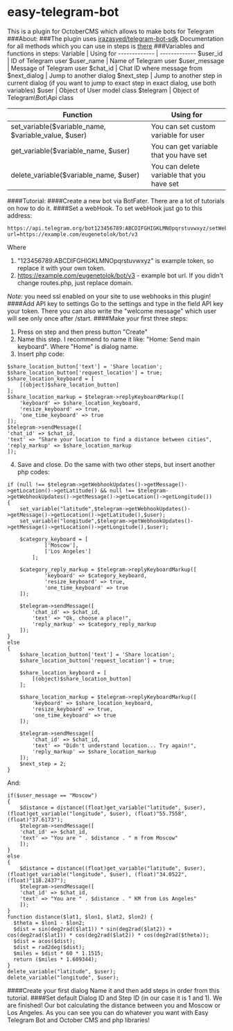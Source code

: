 # easy-telegram-bot
This is a plugin for OctoberCMS which allows to make bots for Telegram
###About: 
###The plugin uses [irazasyed/telegram-bot-sdk](https://github.com/irazasyed/telegram-bot-sdk)
Documentation for all methods which you can use in steps is  [there](https://telegram-bot-sdk.readme.io/docs)
###Variables and functions in steps:
Variable  | Using for
------------- | -------------
$user_id  | ID of Telegram user
$user_name  | Name of Telegram user
$user_message  | Message of Telegram user
$chat_id  | Chat ID where message from
$next_dialog  | Jump to another dialog
$next_step  | Jump to another step in current dialog (if you want to jump to exact step in exact dialog, use both variables)
$user  | Object of User model class
$telegram  | Object of Telegram\Bot\Api class

Function  | Using for
------------- | -------------
set_variable($variable_name, $variable_value, $user)  | You can set custom variable for user
get_variable($variable_name, $user)  | You can get variable that you have set
delete_variable($variable_name, $user)  | You can delete variable that you have set
####Tutorial: 
####Create a new bot via BotFater. 
There are a lot of tutorials on how to do it.
####Set a webHook.
To set webHook just go to this address:
~~~~
https://api.telegram.org/bot123456789:ABCDIFGHIGKLMNOpqrstuvwxyz/setWebhook?url=https://example.com/eugenetolok/bot/v3
~~~~
Where 
1. "123456789:ABCDIFGHIGKLMNOpqrstuvwxyz" is example token, so replace it with your own token.
2. https://example.com/eugenetolok/bot/v3 - example bot url. If you didn't change routes.php, just replace domain. 

*Note:* you need ssl enabled on your site to use webhooks in this plugin! 
####Add API key to settings
Go to the settings and type in the field API key your token. There you can also write the "welcome message" which user will see only once after /start.
####Make your first three steps:
1. Press on step and then press button "Create"
2. Name this step. I recommend to name it like: "Home: Send main keyboard". Where "Home" is dialog name.
3. Insert php code:
~~~~
$share_location_button['text'] = 'Share location';
$share_location_button['request_location'] = true;
$share_location_keyboard = [
    [(object)$share_location_button]
];
$share_location_markup = $telegram->replyKeyboardMarkup([
    'keyboard' => $share_location_keyboard, 
    'resize_keyboard' => true, 
    'one_time_keyboard' => true
]);
$telegram->sendMessage([
'chat_id' => $chat_id, 
'text' => "Share your location to find a distance between cities",
'reply_markup' => $share_location_markup
]);
~~~~
4. Save and close.
Do the same with two other steps, but insert another php codes:
~~~~
if (null !== $telegram->getWebhookUpdates()->getMessage()->getLocation()->getLatitude() && null !== $telegram->getWebhookUpdates()->getMessage()->getLocation()->getLongitude())
{
    set_variable("latitude",$telegram->getWebhookUpdates()->getMessage()->getLocation()->getLatitude(),$user);
    set_variable("longitude",$telegram->getWebhookUpdates()->getMessage()->getLocation()->getLongitude(),$user);
    
    $category_keyboard = [
    	    ['Moscow'],
    	    ['Los Angeles']
    	];
    
    $category_reply_markup = $telegram->replyKeyboardMarkup([
    	    'keyboard' => $category_keyboard, 
    	    'resize_keyboard' => true, 
    	    'one_time_keyboard' => true
    ]);
    
    $telegram->sendMessage([
        'chat_id' => $chat_id, 
        'text' => "Ok, choose a place!",
        'reply_markup' => $category_reply_markup
    ]);
}
else
{
    $share_location_button['text'] = 'Share location';
    $share_location_button['request_location'] = true;
    
	$share_location_keyboard = [
	    [(object)$share_location_button]
	];

	$share_location_markup = $telegram->replyKeyboardMarkup([
	    'keyboard' => $share_location_keyboard, 
	    'resize_keyboard' => true, 
	    'one_time_keyboard' => true
	]);
	
    $telegram->sendMessage([
        'chat_id' => $chat_id, 
        'text' => "Didn't understand location... Try again!",
        'reply_markup' => $share_location_markup
    ]);
    $next_step = 2;
}
~~~~
And:
~~~~
if($user_message == "Moscow")
{
    $distance = distance((float)get_variable("latitude", $user), (float)get_variable("longitude", $user), (float)"55.7558", (float)"37.6173");
    $telegram->sendMessage([
    'chat_id' => $chat_id, 
    'text' => "You are " . $distance . " m from Moscow"
	]);
}
else
{
    $distance = distance((float)get_variable("latitude", $user), (float)get_variable("longitude", $user), (float)"34.0522", (float)"118.2437");
    $telegram->sendMessage([
    'chat_id' => $chat_id, 
    'text' => "You are " . $distance . " KM from Los Angeles"
	]);
}
function distance($lat1, $lon1, $lat2, $lon2) {
  $theta = $lon1 - $lon2;
  $dist = sin(deg2rad($lat1)) * sin(deg2rad($lat2)) +  cos(deg2rad($lat1)) * cos(deg2rad($lat2)) * cos(deg2rad($theta));
  $dist = acos($dist);
  $dist = rad2deg($dist);
  $miles = $dist * 60 * 1.1515;
  return ($miles * 1.609344);
}
delete_variable("latitude", $user);
delete_variable("longitude", $user);
~~~~

####Create your first dialog
Name it and then add steps in order from this tutorial.
####Set default Dialog ID and Step ID (in our case it is 1 and 1).
We are finished! Our bot calculating the distance between you and Moscow or Los Angeles. As you can see you can do whatever you want with Easy Telegram Bot and October CMS and php libraries!
